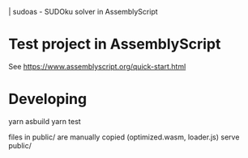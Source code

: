 | sudoas - SUDOku solver in AssemblyScript

# Test project in AssemblyScript

See https://www.assemblyscript.org/quick-start.html

# Developing

yarn asbuild
yarn test

files in public/ are manually copied (optimized.wasm, loader.js)
	serve public/